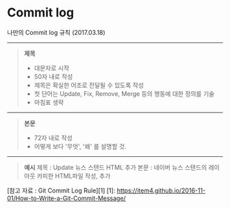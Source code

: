 Commit log
===================

나만의 Commit log 규칙 (2017.03.18)

----------

> **제목**
> - 대문자로 시작
> - 50자 내로 작성
> - 제목은 확실한 어조로 전달될 수 있도록 작성
> - 첫 단어는 Update, Fix, Remove, Merge 등의 행동에 대한 정의를 기술
> - 마침표 생략

----------
  
>**본문**
>- 72자 내로 작성
>- 어떻게 보다 '무엇',  '왜' 를 설명할 것.

----------

>**예시**
> 제목 : Update 뉴스 스탠드 HTML 추가
> 본문 : 네이버 뉴스 스탠드의 레이아웃 카피한 HTML파일 작성, 추가
  
  
  
[참고 자료 : Git Commit Log Rule][1]
  [1]: https://item4.github.io/2016-11-01/How-to-Write-a-Git-Commit-Message/
